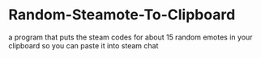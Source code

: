 # Random-Steamote-To-Clipboard
a program that puts the steam codes for about 15 random emotes in your clipboard so you can paste it into steam chat
